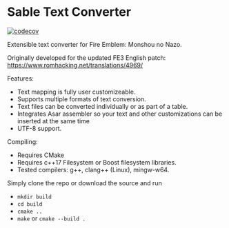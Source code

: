 # Sable Text Converter

[![codecov](https://codecov.io/gh/RobertTheSable/sable-text-converter/branch/master/graph/badge.svg)](https://codecov.io/gh/RobertTheSable/sable-text-converter)

Extensible text converter for Fire Emblem: Monshou no Nazo.

Originally developed for the updated FE3 English patch: https://www.romhacking.net/translations/4969/

Features:
* Text mapping is fully user customizeable.
* Supports multiple formats of text conversion.
* Text files can be converted individually or as part of a table.
* Integrates Asar assembler so your text and other customizations can be inserted at the same time
* UTF-8 support.

Compiling:
* Requires CMake 
* Requires c++17 Filesystem or Boost filesystem libraries.
* Tested compilers: g++, clang++ (Linux), mingw-w64.

Simply clone the repo or download the source and run 
* `mkdir build`
* `cd build`
* `cmake ..`
* `make` or `cmake --build .`
